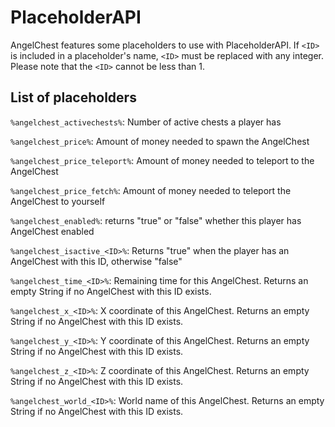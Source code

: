 # PlaceholderAPI

AngelChest features some placeholders to use with PlaceholderAPI. If `<ID>` is included in a placeholder's name, `<ID>`
must be replaced with any integer. Please note that the `<ID>` cannot be less than 1.

## List of placeholders

`%angelchest_activechests%`: Number of active chests a player has

`%angelchest_price%`: Amount of money needed to spawn the AngelChest

`%angelchest_price_teleport%`: Amount of money needed to teleport to the AngelChest

`%angelchest_price_fetch%`: Amount of money needed to teleport the AngelChest to yourself

`%angelchest_enabled%`: returns "true" or "false" whether this player has AngelChest enabled

`%angelchest_isactive_<ID>%`: Returns "true" when the player has an AngelChest with this ID, otherwise "false"

`%angelchest_time_<ID>%`: Remaining time for this AngelChest. Returns an empty String if no AngelChest with this ID
exists.

`%angelchest_x_<ID>%`: X coordinate of this AngelChest. Returns an empty String if no AngelChest with this ID exists.

`%angelchest_y_<ID>%`: Y coordinate of this AngelChest. Returns an empty String if no AngelChest with this ID exists.

`%angelchest_z_<ID>%`: Z coordinate of this AngelChest. Returns an empty String if no AngelChest with this ID exists.

`%angelchest_world_<ID>%`: World name of this AngelChest. Returns an empty String if no AngelChest with this ID exists.
